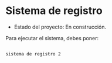 <h1> Sistema de registro</h1>

- Estado del proyecto: En construcción.

Para ejecutar el sistema, debes poner:
``` npm install react ´´´

sistema de registro 2
